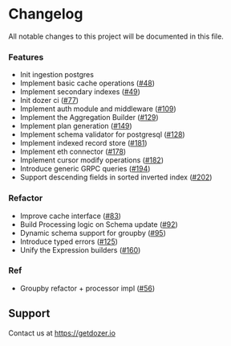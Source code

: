 # Changelog

All notable changes to this project will be documented in this file.

### Features

- Init ingestion postgres
- Implement basic cache operations ([#48](https://github.com/getdozer/dozer/issues/48))
- Implement secondary indexes ([#49](https://github.com/getdozer/dozer/issues/49))
- Init dozer ci ([#77](https://github.com/getdozer/dozer/issues/77))
- Implement auth module and middleware ([#109](https://github.com/getdozer/dozer/issues/109))
- Implement the Aggregation Builder ([#129](https://github.com/getdozer/dozer/issues/129))
- Implement plan generation ([#149](https://github.com/getdozer/dozer/issues/149))
- Implement schema validator for postgresql ([#128](https://github.com/getdozer/dozer/issues/128))
- Implement indexed record store ([#181](https://github.com/getdozer/dozer/issues/181))
- Implement eth connector ([#178](https://github.com/getdozer/dozer/issues/178))
- Implement cursor modify operations ([#182](https://github.com/getdozer/dozer/issues/182))
- Introduce generic GRPC queries ([#194](https://github.com/getdozer/dozer/issues/194))
- Support descending fields in sorted inverted index ([#202](https://github.com/getdozer/dozer/issues/202))

### Refactor
- Improve cache interface  ([#83](https://github.com/getdozer/dozer/issues/83))
- Build Processing logic on Schema update ([#92](https://github.com/getdozer/dozer/issues/92))
- Dynamic schema support for groupby ([#95](https://github.com/getdozer/dozer/issues/95))
- Introduce typed errors ([#125](https://github.com/getdozer/dozer/issues/125))
- Unify the Expression builders ([#160](https://github.com/getdozer/dozer/issues/160))

### Ref
- Groupby refactor + processor impl ([#56](https://github.com/getdozer/dozer/issues/56))

## Support

Contact us at https://getdozer.io 
